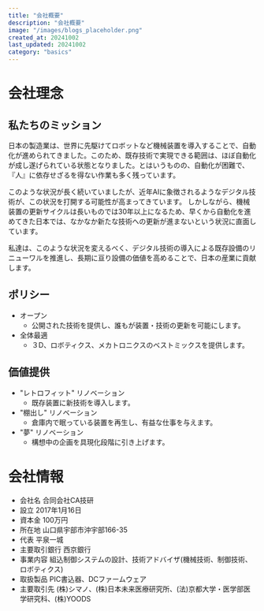 ```yaml
---
title: "会社概要"
description: "会社概要"
image: "/images/blogs_placeholder.png"
created_at: 20241002
last_updated: 20241002
category: "basics"
---
```


# 会社理念

## 私たちのミッション

日本の製造業は、世界に先駆けてロボットなど機械装置を導入することで、自動化が進められてきました。このため、既存技術で実現できる範囲は、ほぼ自動化が成し遂げられている状態となりました。とはいうものの、自動化が困難で、『人』に依存せざるを得ない作業も多く残っています。

このような状況が長く続いていましたが、近年AIに象徴されるようなデジタル技術が、この状況を打開する可能性が高まってきています。
しかしながら、機械装置の更新サイクルは長いものでは30年以上になるため、早くから自動化を進めてきた日本では、なかなか新たな技術への更新が進まないという状況に直面しています。

私達は、このような状況を変えるべく、デジタル技術の導入による既存設備のリニューワルを推進し、長期に亘り設備の価値を高めることで、日本の産業に貢献します。

## ポリシー

- オープン
  - 公開された技術を提供し、誰もが装置・技術の更新を可能にします。
- 全体最適
  - ３D、ロボティクス、メカトロニクスのベストミックスを提供します。

## 価値提供

- "レトロフィット" リノベーション
  - 既存装置に新技術を導入します。
- "棚出し" リノベーション
  - 倉庫内で眠っている装置を再生し、有益な仕事を与えます。
- "夢" リノベーション
  - 構想中の企画を具現化段階に引き上げます。

# 会社情報

- 会社名 合同会社CA技研
- 設立 2017年1月16日
- 資本金 100万円
- 所在地 山口県宇部市沖宇部166-35
- 代表 平泉一城
- 主要取引銀行 西京銀行
- 事業内容 組込制御システムの設計、技術アドバイザ(機械技術、制御技術、ロボティクス)
- 取扱製品 PIC書込器、DCファームウェア
- 主要取引先 (株)シマノ、(株)日本未来医療研究所、(法)京都大学・医学部医学研究科、(株)YOODS
